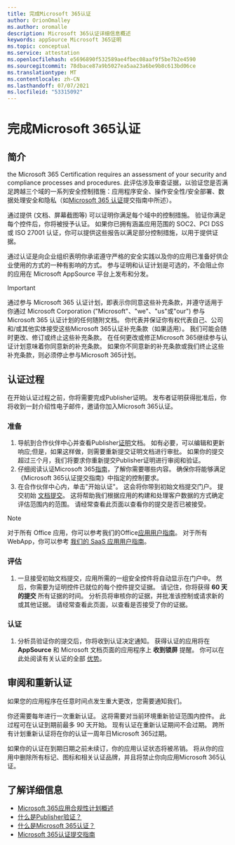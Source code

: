 ```yaml
---
title: 完成Microsoft 365认证
author: OrionOmalley
ms.author: oromalle
description: Microsoft 365认证详细信息概述
keywords: appSource Microsoft 365证明
ms.topic: conceptual
ms.service: attestation
ms.openlocfilehash: e5696890f532589ae4fbec08aaf9f5be7b2e4590
ms.sourcegitcommit: 78dbace87a9b5027ea5aa23a6be9b8c613bd06ce
ms.translationtype: MT
ms.contentlocale: zh-CN
ms.lasthandoff: 07/07/2021
ms.locfileid: "53315092"
---
```

# <a name="complete-microsoft-365-certification"></a>完成Microsoft 365认证

## <a name="introduction"></a>简介

the Microsoft 365 Certification requires an assessment of your security and compliance processes and procedures. 此评估涉及审查证据，以验证您是否满足跨越三个域的一系列安全控制措施：应用程序安全、操作安全性/安全部署、数据处理安全和隐私（如[Microsoft 365 认证](https://docs.microsoft.com/microsoft-365-app-certification/docs/certification-submission-guide)提交指南中所述）。

通过提供 (文档、屏幕截图等) 可以证明你满足每个域中的控制措施。 验证你满足每个控件后，你将被授予认证。 如果你已拥有涵盖应用范围的 SOC2、PCI DSS 或 ISO 27001 认证，你可以提供这些报告以满足部分控制措施，以用于提供证据。 

通过认证是向企业组织表明你承诺遵守严格的安全实践以及你的应用已准备好供企业使用的方式的一种有影响的方式。 参与证明和认证计划是可选的，不会阻止你的应用在 Microsoft AppSource 平台上发布和分发。

> [!IMPORTANT]
> 通过参与 Microsoft 365 认证计划，即表示你同意这些补充条款，并遵守适用于你通过 Microsoft Corporation ("Microsoft"、"we"、"us"或"our") 参与 Microsoft 365 认证计划的任何随附文档。 你代表并保证你有权代表自己、公司和/或其他实体接受这些Microsoft 365认证补充条款（如果适用）。 我们可能会随时更改、修订或终止这些补充条款。 在任何更改或修正Microsoft 365继续参与认证计划意味着你同意新的补充条款。 如果你不同意新的补充条款或我们终止这些补充条款，则必须停止参与Microsoft 365计划。

## <a name="certification-process"></a>认证过程

在开始认证过程之前，你将需要完成Publisher证明。 发布者证明获得批准后，你将收到一封介绍性电子邮件，邀请你加入Microsoft 365认证。

### <a name="preparation"></a>准备
1. 导航到合作伙伴中心并查看Publisher[证明]( https://docs.microsoft.com/microsoft-365-app-certification/docs/attestation)文档。 如有必要，可以编辑和更新响应;但是，如果这样做，则需要重新提交证明文档进行审批。 如果你的提交超过三个月，我们将要求你重新提交Publisher证明进行审阅和验证。 
1. 仔细阅读认证Microsoft 365[指南](https://docs.microsoft.com/microsoft-365-app-certification/docs/certification-submission-guide)，了解你需要哪些内容。 确保你将能够满足《Microsoft 365认证提交指南[]( https://docs.microsoft.com/microsoft-365-app-certification/docs/certification-submission-guide#app-certification-criteria)》中指定的控制要求。
1. 在合作伙伴中心内，单击"开始认证"。 这会将你带到初始文档提交门户。 提交初始 [文档提交](https://docs.microsoft.com/microsoft-365-app-certification/docs/certification-submission-guide#initial-document-submission)。 这将帮助我们根据应用的构建和处理客户数据的方式确定评估范围内的范围。 请经常查看此页面以查看你的提交是否已被接受。

>[!NOTE]
>对于所有 Office 应用，你可以参考我们的Office[应用用户指南](https://docs.microsoft.com/microsoft-365-app-certification/docs/userguide)。 对于所有 WebApp，你可以参考 [我们的 SaaS 应用用户指南](https://docs.microsoft.com/en-us/microsoft-365-app-certification/docs/saasuserguide)。

### <a name="assessment"></a>评估
1. 一旦接受初始文档提交，应用所需的一组安全控件将自动显示在门户中。 然后，你需要为证明控件已就位的每个控件提交证据。 请记住，你将获得 **60 天的提交** 所有证据的时间。 分析员将审核你的证据，并批准该控制或请求新的或其他证据。 请经常查看此页面，以查看是否接受了你的证据。
### <a name="certification"></a>认证
1. 分析员验证你的提交后，你将收到认证决定通知。 获得认证的应用将在 **AppSource** 和 Microsoft 文档页面的应用程序上 **收到锁屏** 提醒。 你可以在此处阅读有关认证的全部 [优势](https://docs.microsoft.com/microsoft-365-app-certification/docs/enterprise-app-certification-guide#program-benefits)。

## <a name="review-and-re-certification"></a>审阅和重新认证
如果您的应用程序在任意时间点发生重大更改[](https://docs.microsoft.com/microsoft-365-app-certification/docs/certification-submission-guide#significant-changes)，您需要通知我们。

你还需要每年进行一次重新认证。 这将需要对当前环境重新验证范围内控件。 此过程可在认证到期前最多 90 天开始。 现有认证在重新认证期间不会过期。 跨所有计划重新认证将在你的认证一周年日Microsoft 365过期。

如果你的认证在到期日期之前未续订，你的应用认证状态将被吊销。 将从你的应用中删除所有标记、图标和相关认证品牌，并且将禁止你向应用Microsoft 365认证。



## <a name="learn-more"></a>了解详细信息

* [Microsoft 365应用合规性计划概述](~/overview.md)  
* [什么是Publisher验证？](https://docs.microsoft.com/azure/active-directory/develop/publisher-verification-overview)
* [什么是Microsoft 365认证？](~/docs/enterprise-app-certification-guide.md)  
* [Microsoft 365认证提交指南](~/docs/certification-submission-guide.md)
